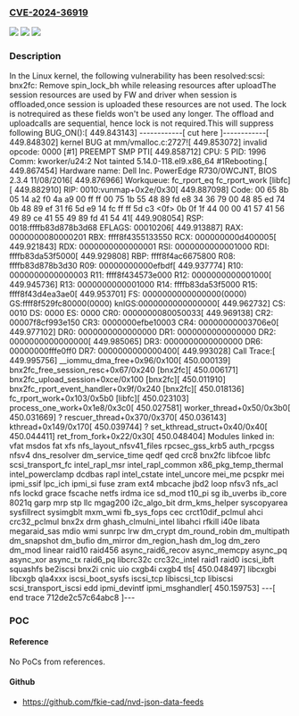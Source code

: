 ### [CVE-2024-36919](https://cve.mitre.org/cgi-bin/cvename.cgi?name=CVE-2024-36919)
![](https://img.shields.io/static/v1?label=Product&message=Linux&color=blue)
![](https://img.shields.io/static/v1?label=Version&message=1da177e4c3f4%3C%20468f3e3c1507%20&color=brighgreen)
![](https://img.shields.io/static/v1?label=Vulnerability&message=n%2Fa&color=brighgreen)

### Description

In the Linux kernel, the following vulnerability has been resolved:scsi: bnx2fc: Remove spin_lock_bh while releasing resources after uploadThe session resources are used by FW and driver when session is offloaded,once session is uploaded these resources are not used. The lock is notrequired as these fields won't be used any longer. The offload and uploadcalls are sequential, hence lock is not required.This will suppress following BUG_ON():[  449.843143] ------------[ cut here ]------------[  449.848302] kernel BUG at mm/vmalloc.c:2727![  449.853072] invalid opcode: 0000 [#1] PREEMPT SMP PTI[  449.858712] CPU: 5 PID: 1996 Comm: kworker/u24:2 Not tainted 5.14.0-118.el9.x86_64 #1Rebooting.[  449.867454] Hardware name: Dell Inc. PowerEdge R730/0WCJNT, BIOS 2.3.4 11/08/2016[  449.876966] Workqueue: fc_rport_eq fc_rport_work [libfc][  449.882910] RIP: 0010:vunmap+0x2e/0x30[  449.887098] Code: 00 65 8b 05 14 a2 f0 4a a9 00 ff ff 00 75 1b 55 48 89 fd e8 34 36 79 00 48 85 ed 74 0b 48 89 ef 31 f6 5d e9 14 fc ff ff 5d c3 <0f> 0b 0f 1f 44 00 00 41 57 41 56 49 89 ce 41 55 49 89 fd 41 54 41[  449.908054] RSP: 0018:ffffb83d878b3d68 EFLAGS: 00010206[  449.913887] RAX: 0000000080000201 RBX: ffff8f4355133550 RCX: 000000000d400005[  449.921843] RDX: 0000000000000001 RSI: 0000000000001000 RDI: ffffb83da53f5000[  449.929808] RBP: ffff8f4ac6675800 R08: ffffb83d878b3d30 R09: 00000000000efbdf[  449.937774] R10: 0000000000000003 R11: ffff8f434573e000 R12: 0000000000001000[  449.945736] R13: 0000000000001000 R14: ffffb83da53f5000 R15: ffff8f43d4ea3ae0[  449.953701] FS:  0000000000000000(0000) GS:ffff8f529fc80000(0000) knlGS:0000000000000000[  449.962732] CS:  0010 DS: 0000 ES: 0000 CR0: 0000000080050033[  449.969138] CR2: 00007f8cf993e150 CR3: 0000000efbe10003 CR4: 00000000003706e0[  449.977102] DR0: 0000000000000000 DR1: 0000000000000000 DR2: 0000000000000000[  449.985065] DR3: 0000000000000000 DR6: 00000000fffe0ff0 DR7: 0000000000000400[  449.993028] Call Trace:[  449.995756]  __iommu_dma_free+0x96/0x100[  450.000139]  bnx2fc_free_session_resc+0x67/0x240 [bnx2fc][  450.006171]  bnx2fc_upload_session+0xce/0x100 [bnx2fc][  450.011910]  bnx2fc_rport_event_handler+0x9f/0x240 [bnx2fc][  450.018136]  fc_rport_work+0x103/0x5b0 [libfc][  450.023103]  process_one_work+0x1e8/0x3c0[  450.027581]  worker_thread+0x50/0x3b0[  450.031669]  ? rescuer_thread+0x370/0x370[  450.036143]  kthread+0x149/0x170[  450.039744]  ? set_kthread_struct+0x40/0x40[  450.044411]  ret_from_fork+0x22/0x30[  450.048404] Modules linked in: vfat msdos fat xfs nfs_layout_nfsv41_files rpcsec_gss_krb5 auth_rpcgss nfsv4 dns_resolver dm_service_time qedf qed crc8 bnx2fc libfcoe libfc scsi_transport_fc intel_rapl_msr intel_rapl_common x86_pkg_temp_thermal intel_powerclamp dcdbas rapl intel_cstate intel_uncore mei_me pcspkr mei ipmi_ssif lpc_ich ipmi_si fuse zram ext4 mbcache jbd2 loop nfsv3 nfs_acl nfs lockd grace fscache netfs irdma ice sd_mod t10_pi sg ib_uverbs ib_core 8021q garp mrp stp llc mgag200 i2c_algo_bit drm_kms_helper syscopyarea sysfillrect sysimgblt mxm_wmi fb_sys_fops cec crct10dif_pclmul ahci crc32_pclmul bnx2x drm ghash_clmulni_intel libahci rfkill i40e libata megaraid_sas mdio wmi sunrpc lrw dm_crypt dm_round_robin dm_multipath dm_snapshot dm_bufio dm_mirror dm_region_hash dm_log dm_zero dm_mod linear raid10 raid456 async_raid6_recov async_memcpy async_pq async_xor async_tx raid6_pq libcrc32c crc32c_intel raid1 raid0 iscsi_ibft squashfs be2iscsi bnx2i cnic uio cxgb4i cxgb4 tls[  450.048497]  libcxgbi libcxgb qla4xxx iscsi_boot_sysfs iscsi_tcp libiscsi_tcp libiscsi scsi_transport_iscsi edd ipmi_devintf ipmi_msghandler[  450.159753] ---[ end trace 712de2c57c64abc8 ]---

### POC

#### Reference
No PoCs from references.

#### Github
- https://github.com/fkie-cad/nvd-json-data-feeds

